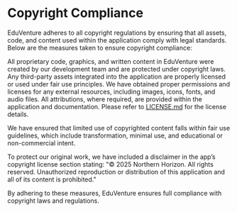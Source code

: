 # Copyright Compliance

EduVenture adheres to all copyright regulations by ensuring that all assets, code, and content used within the application comply with legal standards. Below are the measures taken to ensure copyright compliance:

All proprietary code, graphics, and written content in EduVenture were created by our development team and are protected under copyright laws. Any third-party assets integrated into the application are properly licensed or used under fair use principles.
We have obtained proper permissions and licenses for any external resources, including images, icons, fonts, and audio files. All attributions, where required, are provided within the application and documentation. Please refer to [LICENSE.md]([githu](https://github.com/Anson-Zhao/FBLA_MAD_2025/edit/Bach/documents/LICENSE.md)) for the license details.

We have ensured that limited use of copyrighted content falls within fair use guidelines, which include transformation, minimal use, and educational or non-commercial intent. 

To protect our original work, we have included a disclaimer in the app’s copyright license section stating:
"© 2025 Northern Horizon. All rights reserved. Unauthorized reproduction or distribution of this application and all of its content is prohibited."

By adhering to these measures, EduVenture ensures full compliance with copyright laws and regulations.
